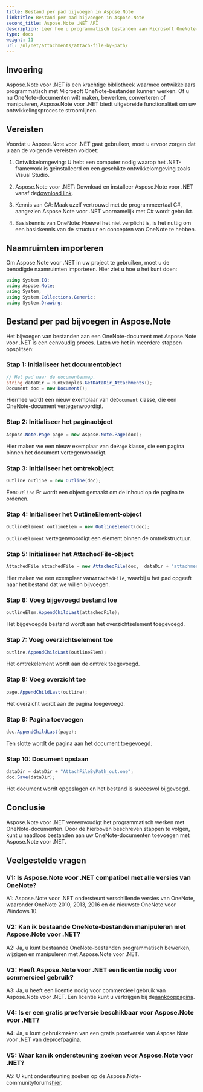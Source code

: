 ```yaml
---
title: Bestand per pad bijvoegen in Aspose.Note
linktitle: Bestand per pad bijvoegen in Aspose.Note
second_title: Aspose.Note .NET API
description: Leer hoe u programmatisch bestanden aan Microsoft OneNote-documenten kunt toevoegen met Aspose.Note voor .NET. Vereenvoudig uw ontwikkelingsproces met deze uitgebreide tutorial.
type: docs
weight: 11
url: /nl/net/attachments/attach-file-by-path/
---
```

## Invoering

Aspose.Note voor .NET is een krachtige bibliotheek waarmee ontwikkelaars programmatisch met Microsoft OneNote-bestanden kunnen werken. Of u nu OneNote-documenten wilt maken, bewerken, converteren of manipuleren, Aspose.Note voor .NET biedt uitgebreide functionaliteit om uw ontwikkelingsproces te stroomlijnen.

## Vereisten

Voordat u Aspose.Note voor .NET gaat gebruiken, moet u ervoor zorgen dat u aan de volgende vereisten voldoet:

1. Ontwikkelomgeving: U hebt een computer nodig waarop het .NET-framework is geïnstalleerd en een geschikte ontwikkelomgeving zoals Visual Studio.

2.  Aspose.Note voor .NET: Download en installeer Aspose.Note voor .NET vanaf de[download link](https://releases.aspose.com/note/net/).

3. Kennis van C#: Maak uzelf vertrouwd met de programmeertaal C#, aangezien Aspose.Note voor .NET voornamelijk met C# wordt gebruikt.

4. Basiskennis van OneNote: Hoewel het niet verplicht is, is het nuttig om een basiskennis van de structuur en concepten van OneNote te hebben.

## Naamruimten importeren

Om Aspose.Note voor .NET in uw project te gebruiken, moet u de benodigde naamruimten importeren. Hier ziet u hoe u het kunt doen:

```csharp
using System.IO;
using Aspose.Note;
using System;
using System.Collections.Generic;
using System.Drawing;
```

## Bestand per pad bijvoegen in Aspose.Note

Het bijvoegen van bestanden aan een OneNote-document met Aspose.Note voor .NET is een eenvoudig proces. Laten we het in meerdere stappen opsplitsen:

### Stap 1: Initialiseer het documentobject

```csharp
// Het pad naar de documentenmap.
string dataDir = RunExamples.GetDataDir_Attachments();
Document doc = new Document();
```

 Hiermee wordt een nieuw exemplaar van de`Document` klasse, die een OneNote-document vertegenwoordigt.

### Stap 2: Initialiseer het paginaobject

```csharp
Aspose.Note.Page page = new Aspose.Note.Page(doc);
```

 Hier maken we een nieuw exemplaar van de`Page` klasse, die een pagina binnen het document vertegenwoordigt.

### Stap 3: Initialiseer het omtrekobject

```csharp
Outline outline = new Outline(doc);
```

 Een`Outline` Er wordt een object gemaakt om de inhoud op de pagina te ordenen.

### Stap 4: Initialiseer het OutlineElement-object

```csharp
OutlineElement outlineElem = new OutlineElement(doc);
```

`OutlineElement` vertegenwoordigt een element binnen de omtrekstructuur.

### Stap 5: Initialiseer het AttachedFile-object

```csharp
AttachedFile attachedFile = new AttachedFile(doc,  dataDir + "attachment.txt");
```

 Hier maken we een exemplaar van`AttachedFile`, waarbij u het pad opgeeft naar het bestand dat we willen bijvoegen.

### Stap 6: Voeg bijgevoegd bestand toe

```csharp
outlineElem.AppendChildLast(attachedFile);
```

Het bijgevoegde bestand wordt aan het overzichtselement toegevoegd.

### Stap 7: Voeg overzichtselement toe

```csharp
outline.AppendChildLast(outlineElem);
```

Het omtrekelement wordt aan de omtrek toegevoegd.

### Stap 8: Voeg overzicht toe

```csharp
page.AppendChildLast(outline);
```

Het overzicht wordt aan de pagina toegevoegd.

### Stap 9: Pagina toevoegen

```csharp
doc.AppendChildLast(page);
```

Ten slotte wordt de pagina aan het document toegevoegd.

### Stap 10: Document opslaan

```csharp
dataDir = dataDir + "AttachFileByPath_out.one";
doc.Save(dataDir);
```

Het document wordt opgeslagen en het bestand is succesvol bijgevoegd.

## Conclusie

Aspose.Note voor .NET vereenvoudigt het programmatisch werken met OneNote-documenten. Door de hierboven beschreven stappen te volgen, kunt u naadloos bestanden aan uw OneNote-documenten toevoegen met Aspose.Note voor .NET.

## Veelgestelde vragen

### V1: Is Aspose.Note voor .NET compatibel met alle versies van OneNote?

A1: Aspose.Note voor .NET ondersteunt verschillende versies van OneNote, waaronder OneNote 2010, 2013, 2016 en de nieuwste OneNote voor Windows 10.

### V2: Kan ik bestaande OneNote-bestanden manipuleren met Aspose.Note voor .NET?

A2: Ja, u kunt bestaande OneNote-bestanden programmatisch bewerken, wijzigen en manipuleren met Aspose.Note voor .NET.

### V3: Heeft Aspose.Note voor .NET een licentie nodig voor commercieel gebruik?

 A3: Ja, u heeft een licentie nodig voor commercieel gebruik van Aspose.Note voor .NET. Een licentie kunt u verkrijgen bij de[aankooppagina](https://purchase.aspose.com/buy).

### V4: Is er een gratis proefversie beschikbaar voor Aspose.Note voor .NET?

 A4: Ja, u kunt gebruikmaken van een gratis proefversie van Aspose.Note voor .NET van de[proefpagina](https://releases.aspose.com/).

### V5: Waar kan ik ondersteuning zoeken voor Aspose.Note voor .NET?

 A5: U kunt ondersteuning zoeken op de Aspose.Note-communityforums[hier](https://forum.aspose.com/c/note/28).